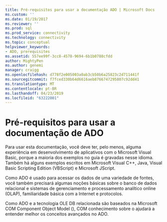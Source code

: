 ```yaml
---
title: Pré-requisitos para usar a documentação ADO | Microsoft Docs
ms.custom: ''
ms.date: 01/19/2017
ms.reviewer: ''
ms.prod: sql
ms.prod_service: connectivity
ms.technology: connectivity
ms.topic: conceptual
helpviewer_keywords:
- ADO, prerequisites
ms.assetid: 557ee99f-3cc8-4578-9694-6b1b0788cfdd
author: MightyPen
ms.author: genemi
manager: craigg
ms.openlocfilehash: d778f2e005003a0ab3cb50b6a25823c2d711441f
ms.sourcegitcommit: f7fced330b64d6616aeb8766747295807c92dd41
ms.translationtype: MT
ms.contentlocale: pt-BR
ms.lasthandoff: 04/23/2019
ms.locfileid: "63222001"
---
```

# <a name="prerequisites-for-using-the-ado-documentation"></a>Pré-requisitos para usar a documentação de ADO
Para usar esta documentação, você deve ter, pelo menos, alguma experiência em desenvolvimento de aplicativos com o Microsoft Visual Basic, porque a maioria dos exemplos no guia é gravadas nesse idioma. Também há alguns exemplos escritos em Microsoft Visual C++, Java, Visual Basic Scripting Edition (VBScript) e Microsoft JScript.  
  
 Como ADO é usado para acessar os dados de uma variedade de fontes, você também precisará algumas noções básicas sobre o banco de dados relacional e sistemas de gerenciamento e processamento analítico online (OLAP), familiaridade básica com a Internet e protocolos.  
  
 Como ADO e a tecnologia OLE DB relacionada são baseados na Microsoft COM Component Object Model (), COM conhecimento sobre o ajudará a entender melhor os conceitos avançados no ADO.
